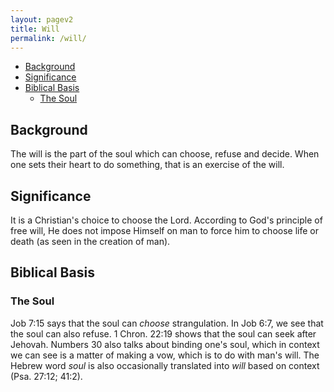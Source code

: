 ```yaml
---
layout: pagev2
title: Will
permalink: /will/
---
```

- [Background](#background)
- [Significance](#significance)
- [Biblical Basis](#biblical-basis)
  - [The Soul](#the-soul)

## Background

The will is the part of the soul which can choose, refuse and decide. When one sets their heart to do something, that is an exercise of the will. 

## Significance

It is a Christian's choice to choose the Lord. According to God's principle of free will, He does not impose Himself on man to force him to choose life or death (as seen in the creation of man). 

## Biblical Basis

### The Soul

Job 7:15 says that the soul can *choose* strangulation. In Job 6:7, we see that the soul can also refuse. 1 Chron. 22:19 shows that the soul can seek after Jehovah. Numbers 30 also talks about binding one's soul, which in context we can see is a matter of making a vow, which is to do with man's will. The Hebrew word *soul* is also occasionally translated into *will* based on context (Psa. 27:12; 41:2).